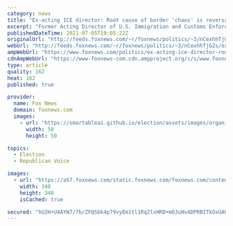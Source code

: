 ```yaml
---
category: news
title: "Ex-acting ICE director: Root cause of border 'chaos' is reversal of Trump’s immigration policies"
excerpt: "Former Acting Director of U.S. Immigration and Customs Enforcement (ICE) Ron Vitiello argued on “Fox & Friends First” on Monday that the “root cause of the chaos” at the southern border is the reversal of former President Trump’s immigration policies."
publishedDateTime: 2021-07-05T19:05:22Z
originalUrl: "http://feeds.foxnews.com/~r/foxnews/politics/~3/nCexhhTjG2s/ex-acting-ice-director-root-cause-of-border-chaos-is-reversal-of-trumps-immigration-policies"
webUrl: "http://feeds.foxnews.com/~r/foxnews/politics/~3/nCexhhTjG2s/ex-acting-ice-director-root-cause-of-border-chaos-is-reversal-of-trumps-immigration-policies"
ampWebUrl: "https://www.foxnews.com/politics/ex-acting-ice-director-root-cause-of-border-chaos-is-reversal-of-trumps-immigration-policies.amp"
cdnAmpWebUrl: "https://www-foxnews-com.cdn.ampproject.org/c/s/www.foxnews.com/politics/ex-acting-ice-director-root-cause-of-border-chaos-is-reversal-of-trumps-immigration-policies.amp"
type: article
quality: 162
heat: 162
published: true

provider:
  name: Fox News
  domain: foxnews.com
  images:
    - url: "https://smartableai.github.io/election/assets/images/organizations/foxnews.com-50x50.jpg"
      width: 50
      height: 50

topics:
  - Election
  - Republican Voice

images:
  - url: "https://a57.foxnews.com/static.foxnews.com/foxnews.com/content/uploads/2020/10/340/340/Talia-Kaplan.jpg?ve=1&tl=1"
    width: 340
    height: 340
    isCached: true

secured: "hU2H+U4AYW7/7b/ZFQSbk4p79vyEm1tl1Rq2lxHRD+mDJuHv4DPRBITkOxUAGlYB2yx1hvNZjYXSWBp9e3ulxakGjeMSdDgBlIYuHCUlq8j8PFEle8JnrB7JaGkZsVILzLyBwsJLJXSQYHOLjp8WtyPowXMwp4n5MPgwP0VEU8B/gh+m5q+BoQnNgQapikH1dSpvgARbKFVA+4CULM+oUuYW+uOF0WXyGvBAaS+xkeWnC7Fu0c9O/pQdHDu8swA0S5oTrrwuzaBr1856Er1ojCOgx6YmZITbpIijfsUNuJUtIWyzue71zteBzW6QOoen590VNHpI5YFemRX8yq3gYu9GEheR4t2wb7LbBFPv6wU=;1ay97lhaKoLlSK39DLVs8Q=="
---
```


